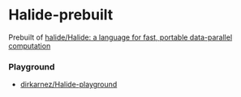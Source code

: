 Halide-prebuilt
===============
Prebuilt of [halide/Halide: a language for fast, portable data-parallel computation](https://github.com/halide/Halide)

### Playground
- [dirkarnez/Halide-playground](https://github.com/dirkarnez/Halide-playground)